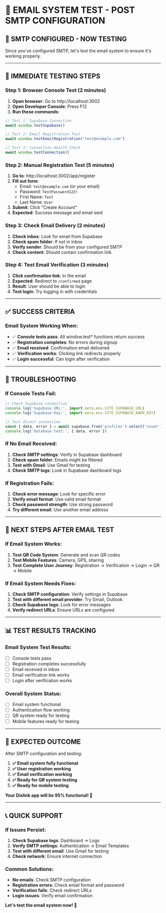 # 📧 EMAIL SYSTEM TEST - POST SMTP CONFIGURATION

## 🎯 **SMTP CONFIGURED - NOW TESTING**

Since you've configured SMTP, let's test the email system to ensure it's working properly.

---

## 🧪 **IMMEDIATE TESTING STEPS**

### **Step 1: Browser Console Test (2 minutes)**

1. **Open browser**: Go to http://localhost:3002
2. **Open Developer Console**: Press F12
3. **Run these commands**:

```javascript
// Test 1: Supabase Connection
await window.testSupabase()

// Test 2: Email Registration Test
await window.testEmailRegistration("test@example.com")

// Test 3: Connection Health Check
await window.testConnection()
```

### **Step 2: Manual Registration Test (5 minutes)**

1. **Go to**: http://localhost:3002/app/register
2. **Fill out form**:
   - Email: `test@example.com` (or your email)
   - Password: `TestPassword123!`
   - First Name: `Test`
   - Last Name: `User`
3. **Submit**: Click "Create Account"
4. **Expected**: Success message and email sent

### **Step 3: Check Email Delivery (2 minutes)**

1. **Check inbox**: Look for email from Supabase
2. **Check spam folder**: If not in inbox
3. **Verify sender**: Should be from your configured SMTP
4. **Check content**: Should contain confirmation link

### **Step 4: Test Email Verification (3 minutes)**

1. **Click confirmation link**: In the email
2. **Expected**: Redirect to `/confirmed` page
3. **Result**: User should be able to login
4. **Test login**: Try logging in with credentials

---

## ✅ **SUCCESS CRITERIA**

### **Email System Working When:**
- ✅ **Console tests pass**: All window.test* functions return success
- ✅ **Registration completes**: No errors during signup
- ✅ **Email received**: Confirmation email delivered
- ✅ **Verification works**: Clicking link redirects properly
- ✅ **Login successful**: Can login after verification

---

## 🚨 **TROUBLESHOOTING**

### **If Console Tests Fail:**
```javascript
// Check Supabase connection
console.log('Supabase URL:', import.meta.env.VITE_SUPABASE_URL)
console.log('Supabase Key:', import.meta.env.VITE_SUPABASE_ANON_KEY)

// Test direct connection
const { data, error } = await supabase.from('profiles').select('count')
console.log('Database test:', { data, error })
```

### **If No Email Received:**
1. **Check SMTP settings**: Verify in Supabase dashboard
2. **Check spam folder**: Emails might be filtered
3. **Test with Gmail**: Use Gmail for testing
4. **Check SMTP logs**: Look in Supabase dashboard logs

### **If Registration Fails:**
1. **Check error message**: Look for specific error
2. **Verify email format**: Use valid email format
3. **Check password strength**: Use strong password
4. **Try different email**: Use another email address

---

## 🎯 **NEXT STEPS AFTER EMAIL TEST**

### **If Email System Works:**
1. **Test QR Code System**: Generate and scan QR codes
2. **Test Mobile Features**: Camera, GPS, sharing
3. **Test Complete User Journey**: Registration → Verification → Login → QR → Mobile

### **If Email System Needs Fixes:**
1. **Check SMTP configuration**: Verify settings in Supabase
2. **Test with different email provider**: Try Gmail, Outlook
3. **Check Supabase logs**: Look for error messages
4. **Verify redirect URLs**: Ensure URLs are configured

---

## 📊 **TEST RESULTS TRACKING**

### **Email System Test Results:**
- [ ] Console tests pass
- [ ] Registration completes successfully
- [ ] Email received in inbox
- [ ] Email verification link works
- [ ] Login after verification works

### **Overall System Status:**
- [ ] Email system functional
- [ ] Authentication flow working
- [ ] QR system ready for testing
- [ ] Mobile features ready for testing

---

## 🚀 **EXPECTED OUTCOME**

After SMTP configuration and testing:

1. **✅ Email system fully functional**
2. **✅ User registration working**
3. **✅ Email verification working**
4. **✅ Ready for QR system testing**
5. **✅ Ready for mobile testing**

**Your Dislink app will be 95% functional! 🎯**

---

## 📞 **QUICK SUPPORT**

### **If Issues Persist:**
1. **Check Supabase logs**: Dashboard → Logs
2. **Verify SMTP settings**: Authentication → Email Templates
3. **Test with different email**: Use Gmail for testing
4. **Check network**: Ensure internet connection

### **Common Solutions:**
- **No emails**: Check SMTP configuration
- **Registration errors**: Check email format and password
- **Verification fails**: Check redirect URLs
- **Login issues**: Verify email confirmation

**Let's test the email system now! 🧪**
